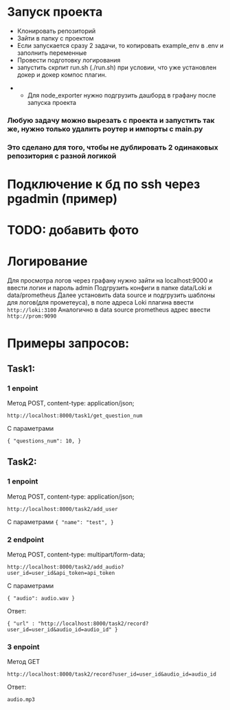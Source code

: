 

# Запуск проекта
- Клонировать репозиторий 
- Зайти в папку с проектом
- Если запускается сразу 2 задачи, то копировать example_env в .env и заполнить переменные
- Провести подготовку логирования
- запустить скрпит run.sh (./run.sh) при условии, что уже установлен докер и докер компос плагин.

* - Для node_exporter нужно подгрузить дашборд в графану после запуска проекта
### Любую задачу можно вырезать с проекта и запустить так же, нужно только удалить роутер и импорты с main.py
### Это сделано для того, чтобы не дублировать 2 одинаковых репозитория с разной логикой


# Подключение к бд по ssh через pgadmin (пример)

# TODO: добавить фото


# Логирование

Для просмотра логов через графану нужно зайти на localhost:9000 и ввести логин и пароль admin
Подгрузить конфиги в папке data/Loki и data/prometheus
Далее установить data source и подгрузить шаблоны для логов(для прометеуса), в поле адреса Loki плагина ввести `http://loki:3100`
Аналогично в data source prometheus адрес ввести `http://prom:9090`

# Примеры запросов:

## Task1:
### 1 enpoint
Метод POST, content-type: application/json;

`http://localhost:8000/task1/get_question_num`

С параметрами 

`{
  "questions_num": 10,
}
`

## Task2:
### 1 enpoint
Метод POST, content-type: application/json;

`http://localhost:8000/task2/add_user`

 С параметрами
`{
  "name": "test",
}`
### 2 endpoint
Метод POST, content-type: multipart/form-data;

`http://localhost:8000/task2/add_audio?user_id=user_id&api_token=api_token`

С параметрами 

`{
    "audio": audio.wav
}`

Ответ:

`{
    "url" : "http://localhost:8000/task2/record?user_id=user_id&audio_id=audio_id"
}`

### 3 enpoint
Метод GET

`http://localhost:8000/task2/record?user_id=user_id&audio_id=audio_id`

Ответ:

`audio.mp3`